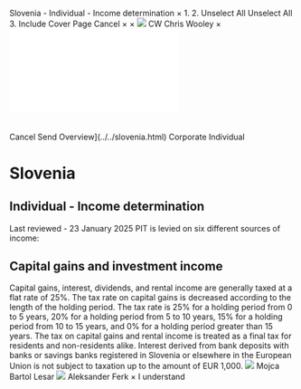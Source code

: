 Slovenia - Individual - Income determination
×
1.
2.
Unselect All
Unselect All
3.
Include Cover Page
Cancel
×
×
![](../../-/media/world-wide-tax-summaries/attachments/global---chris-wooley.ashx%3Frev=ac5e5f3223b34096b1afc2a6009c7320&revision=ac5e5f32-23b3-4096-b1af-c2a6009c7320&hash=859B7ADC84DC2CBEC9760E9E6EE7DE6D0A8BFCDF)
CW
Chris Wooley
×
![](income-determination.html)
######
Cancel
Send
Overview](../../slovenia.html)
Corporate
Individual
# Slovenia
## Individual - Income determination
Last reviewed - 23 January 2025
PIT is levied on six different sources of income:
## Capital gains and investment income
Capital gains, interest, dividends, and rental income are generally taxed at a flat rate of 25%.
The tax rate on capital gains is decreased according to the length of the holding period. The tax rate is 25% for a holding period from 0 to 5 years, 20% for a holding period from 5 to 10 years, 15% for a holding period from 10 to 15 years, and 0% for a holding period greater than 15 years. The tax on capital gains and rental income is treated as a final tax for residents and non-residents alike.
Interest derived from bank deposits with banks or savings banks registered in Slovenia or elsewhere in the European Union is not subject to taxation up to the amount of EUR 1,000.
![](../../-/media/world-wide-tax-summaries/sloveniamojca-bartol-lesarpicture1png20220114030920616.ashx%3Frev=26c1ae906c7548f38fc5d65d3a8e36cf&revision=26c1ae90-6c75-48f3-8fc5-d65d3a8e36cf&hash=CBCB932324761CA10A113370137E763E6D945392)
Mojca Bartol Lesar
![](../../-/media/world-wide-tax-summaries/sloveniaaleksander-ferkaferk--photojpg20210802040656673.ashx%3Frev=7f7c937a0ad1405eb78c98c637c37979&revision=7f7c937a-0ad1-405e-b78c-98c637c37979&hash=688AAA56E50DBEE9F920C25B4FAA75DE1230EBCA)
Aleksander Ferk
×
I understand